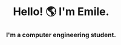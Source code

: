 <h1 align="center">Hello! 🌎 I'm Emile.</h1>
<h3 align="center">I'm a computer engineering student. </h3>

<!--
**Emile1636/Emile1636** is a ✨ _special_ ✨ repository because its `README.md` (this file) appears on your GitHub profile.

Here are some ideas to get you started:
🌔
- 🔭 I’m currently working on ...
- 🌱 I’m currently learning ...
- 👯 I’m looking to collaborate on ...
- 🤔 I’m looking for help with ...
- 💬 Ask me about ...
- 📫 How to reach me: ...
- 😄 Pronouns: ...
- ⚡ Fun fact: ...
-->
